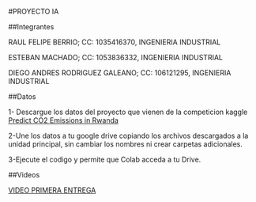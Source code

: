 #PROYECTO IA

##Integrantes

RAUL FELIPE BERRIO; CC: 1035416370, INGENIERIA INDUSTRIAL

ESTEBAN MACHADO; CC: 1053836332, INGENIERIA INDUSTRIAL

DIEGO ANDRES RODRIGUEZ GALEANO; CC: 106121295, INGENIERIA INDUSTRIAL


##Datos

1- Descargue los datos del proyecto que vienen de la competicion kaggle [Predict CO2 Emissions in Rwanda](https://www.kaggle.com/competitions/playground-series-s3e20/data "Predict CO2 Emissions in Rwanda")

2-Une los datos a tu google drive copiando los archivos descargados a la unidad principal, sin cambiar los nombres ni crear carpetas adicionales.

3-Ejecute el codigo y permite que Colab acceda a tu Drive.

##Videos

[VIDEO PRIMERA ENTREGA](https://www.youtube.com/watch?v=wJHdxGnQU10 "VIDEO 1")


